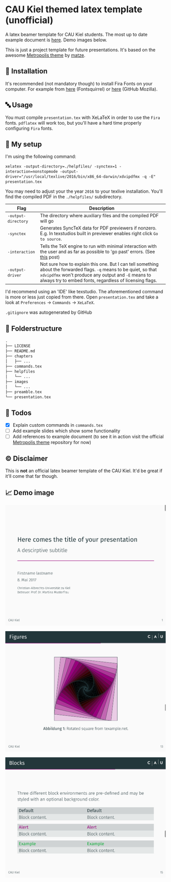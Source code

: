 # CAU Kiel themed latex template (unofficial)
A latex beamer template for CAU Kiel students. The most up to date example document is [here](./helpfiles/presentation.pdf). Demo images below.

This is just a project template for future presentations. It's based on the awesome [Metropolis theme](https://github.com/matze/mtheme) by [matze](https://github.com/matze).

## 🚛 Installation

It's recommended (not mandatory though) to install Fira Fonts on your computer. For example from [here](https://www.fontsquirrel.com/fonts/fira-sans) (Fontsquirrel) or [here](https://github.com/mozilla/Fira) (GitHub Mozilla).

## 🔤 Usage

You must compile `presentation.tex` with XeLaTeX in order to use the `Fira` fonts. `pdflatex` will work too, but you'll have a hard time properly configuring `Fira` fonts.

## 🚧 My setup
I'm using the following command:
```shell
xelatex -output-directory=./helpfiles/ -synctex=1 -interaction=nonstopmode -output-driver="/usr/local/texlive/2016/bin/x86_64-darwin/xdvipdfmx -q -E" presentation.tex
```
You may need to adjust your the year `2016` to your texlive installation. You'll find the compiled PDF in the `./helpfiles/` subdirectory.

Flag | Description
---|---
`-output-directory`  |  The directory where auxiliary files and the compiled PDF will go
`-synctex`| Generates SyncTeX data for PDF previewers if nonzero. E.g. In texstudios built in previewer enables right click `Go to source`.
`-interaction`  |  Tells the TeX engine to run with minimal interaction with the user and as far as possible to 'go past' errors. (See [this](http://tex.stackexchange.com/a/258816/113577) post)
`-output-driver` | Not sure how to explain this one. But I can tell something about the forwarded flags. `-q` means to be quiet, so that `xdvipdfmx` won't produce any output and `-E` means to always try to embed fonts, regardless of licensing flags.

I'd recommend using an 'IDE' like texstudio. The aforementioned command is more or less just copied from there. Open `presentation.tex` and take a look at `Preferences` -> `Commands` -> `XeLaTeX`.

`.gitignore` was autogenerated by GitHub

## 🏡 Folderstructure
```
.
├── LICENSE
├── README.md
├── chapters
│   ├── ...
├── commands.tex
├── helpfiles
│   └── ...
├── images
│   └── ...
├── preamble.tex
└── presentation.tex
```

## 🔲 Todos
- [x] Explain custom commands in `commands.tex`
- [ ] Add example slides which show some functionality
- [ ] Add references to example document (to see it in action visit the official [Metropolis theme](https://github.com/matze/mtheme) repository for now)

## © Disclaimer
This is **not** an official latex beamer template of the CAU Kiel. It'd be great if it'll come that far though.

## 📈 Demo image

![Main slide example screenshot](./images/demo-screenshot-1.png)

![Figure slide example screenshot](./images/demo-screenshot-2.png)

![Block slide example screenshot](./images/demo-screenshot-3.png)
